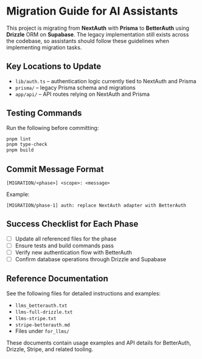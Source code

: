 # Migration Guide for AI Assistants

This project is migrating from **NextAuth** with **Prisma** to **BetterAuth** using **Drizzle** ORM on **Supabase**. The legacy implementation still exists across the codebase, so assistants should follow these guidelines when implementing migration tasks.

## Key Locations to Update

- `lib/auth.ts` – authentication logic currently tied to NextAuth and Prisma
- `prisma/` – legacy Prisma schema and migrations
- `app/api/` – API routes relying on NextAuth and Prisma

## Testing Commands

Run the following before committing:

```bash
pnpm lint
pnpm type-check
pnpm build
```

## Commit Message Format

```
[MIGRATION/<phase>] <scope>: <message>
```

Example:

```
[MIGRATION/phase-1] auth: replace NextAuth adapter with BetterAuth
```

## Success Checklist for Each Phase

- [ ] Update all referenced files for the phase
- [ ] Ensure tests and build commands pass
- [ ] Verify new authentication flow with BetterAuth
- [ ] Confirm database operations through Drizzle and Supabase

## Reference Documentation

See the following files for detailed instructions and examples:

- `llms_betterauth.txt`
- `llms-full-drizzle.txt`
- `llms-stripe.txt`
- `stripe-betterauth.md`
- Files under `for_llms/`

These documents contain usage examples and API details for BetterAuth, Drizzle, Stripe, and related tooling.

